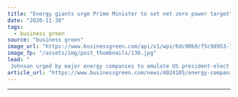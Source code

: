 ```yaml
---
title: "Energy giants urge Prime Minister to set net zero power target"
date: "2020-11-30"
tags: 
  - business green
source: "business green"
image_url: "https://www.businessgreen.com/api/v1/wps/6dc90b9/f5c9d953-7c11-4fda-8545-7704dbfb29b6/3/ormonde-vattenfall-185x114.jpg"
image_fp: "/assets/img/post_thumbnails/130.jpg"
lead: "
 Johnson urged by major energy companies to emulate US president-elect Joe Biden and set a deadline for the decarbonisation of Britain's power system ahead of 2050 net zero goal ..."
article_url: "https://www.businessgreen.com/news/4024105/energy-companies-urge-prime-minister-set-net-zero-power-target"
---
```


---
